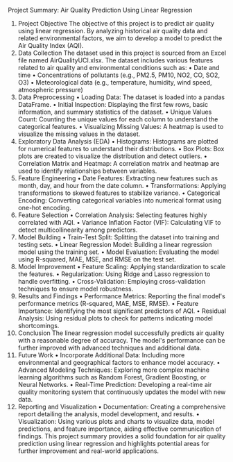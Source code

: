 Project Summary: Air Quality Prediction Using Linear Regression
1. Project Objective
The objective of this project is to predict air quality using linear regression. By analyzing historical air quality data and related environmental factors, we aim to develop a model to predict the Air Quality Index (AQI).
2. Data Collection
The dataset used in this project is sourced from an Excel file named AirQualityUCI.xlsx. The dataset includes various features related to air quality and environmental conditions such as:
•	Date and time
•	Concentrations of pollutants (e.g., PM2.5, PM10, NO2, CO, SO2, O3)
•	Meteorological data (e.g., temperature, humidity, wind speed, atmospheric pressure)
3. Data Preprocessing
•	Loading Data: The dataset is loaded into a pandas DataFrame.
•	Initial Inspection: Displaying the first few rows, basic information, and summary statistics of the dataset.
•	Unique Values Count: Counting the unique values for each column to understand the categorical features.
•	Visualizing Missing Values: A heatmap is used to visualize the missing values in the dataset.
4. Exploratory Data Analysis (EDA)
•	Histograms: Histograms are plotted for numerical features to understand their distributions.
•	Box Plots: Box plots are created to visualize the distribution and detect outliers.
•	Correlation Matrix and Heatmap: A correlation matrix and heatmap are used to identify relationships between variables.
5. Feature Engineering
•	Date Features: Extracting new features such as month, day, and hour from the date column.
•	Transformations: Applying transformations to skewed features to stabilize variance.
•	Categorical Encoding: Converting categorical variables into numerical format using one-hot encoding.
6. Feature Selection
•	Correlation Analysis: Selecting features highly correlated with AQI.
•	Variance Inflation Factor (VIF): Calculating VIF to detect multicollinearity among predictors.
7. Model Building
•	Train-Test Split: Splitting the dataset into training and testing sets.
•	Linear Regression Model: Building a linear regression model using the training set.
•	Model Evaluation: Evaluating the model using R-squared, MAE, MSE, and RMSE on the test set.
8. Model Improvement
•	Feature Scaling: Applying standardization to scale the features.
•	Regularization: Using Ridge and Lasso regression to handle overfitting.
•	Cross-Validation: Employing cross-validation techniques to ensure model robustness.
9. Results and Findings
•	Performance Metrics: Reporting the final model's performance metrics (R-squared, MAE, MSE, RMSE).
•	Feature Importance: Identifying the most significant predictors of AQI.
•	Residual Analysis: Using residual plots to check for patterns indicating model shortcomings.
10. Conclusion
The linear regression model successfully predicts air quality with a reasonable degree of accuracy. The model's performance can be further improved with advanced techniques and additional data.
11. Future Work
•	Incorporate Additional Data: Including more environmental and geographical factors to enhance model accuracy.
•	Advanced Modeling Techniques: Exploring more complex machine learning algorithms such as Random Forest, Gradient Boosting, or Neural Networks.
•	Real-Time Prediction: Developing a real-time air quality monitoring system that continuously updates the model with new data.
12. Reporting and Visualization
•	Documentation: Creating a comprehensive report detailing the analysis, model development, and results.
•	Visualization: Using various plots and charts to visualize data, model predictions, and feature importance, aiding effective communication of findings.
This project summary provides a solid foundation for air quality prediction using linear regression and highlights potential areas for further improvement and real-world applications. 

